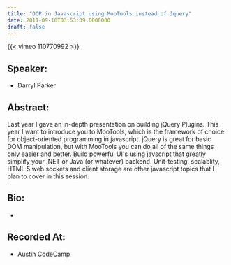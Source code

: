```yaml
---
title: "OOP in Javascript using MooTools instead of Jquery"
date: 2011-09-10T03:53:39.0000000
draft: false
---
```


{{< vimeo 110770992 >}}

## Speaker:

 - Darryl Parker

## Abstract:

<p>Last year I gave an in-depth presentation on building jQuery Plugins. This year I want to introduce you to MooTools, which is the framework of choice for object-oriented programming in javascript. jQuery is great for basic DOM manipulation, but with MooTools you can do all of the same things only easier and better. Build powerful UI's using javscript that greatly simplify your .NET or Java (or whatever) backend. Unit-testing, scalablity, HTML 5 web sockets and client storage are other javascript topics that I plan to cover in this session.</p>

## Bio:

 - 

## Recorded At:

 - Austin CodeCamp

